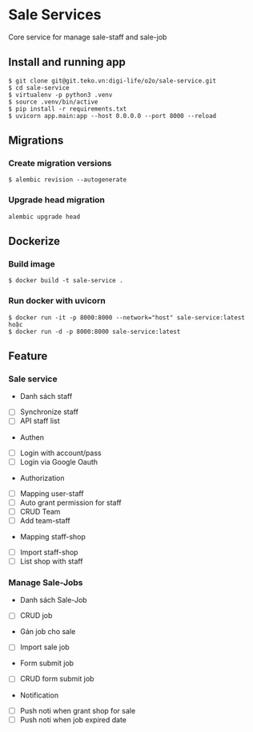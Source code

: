# Sale Services
Core service for manage sale-staff and sale-job
## Install and running app
```
$ git clone git@git.teko.vn:digi-life/o2o/sale-service.git
$ cd sale-service
$ virtualenv -p python3 .venv
$ source .venv/bin/active
$ pip install -r requirements.txt
$ uvicorn app.main:app --host 0.0.0.0 --port 8000 --reload
```
## Migrations
### Create migration versions
```
$ alembic revision --autogenerate
```
### Upgrade head migration
`alembic upgrade head`

## Dockerize
### Build image
```
$ docker build -t sale-service .
```
### Run docker with uvicorn
```
$ docker run -it -p 8000:8000 --network="host" sale-service:latest
hoặc
$ docker run -d -p 8000:8000 sale-service:latest
```

## Feature

### Sale service
- Danh sách staff
- [ ] Synchronize staff
- [ ] API staff list
- Authen
- [ ] Login with account/pass
- [ ] Login via Google Oauth
- Authorization
- [ ] Mapping user-staff
- [ ] Auto grant permission for staff
- [ ] CRUD Team
- [ ] Add team-staff
- Mapping staff-shop
- [ ] Import staff-shop
- [ ] List shop with staff

### Manage Sale-Jobs
- Danh sách Sale-Job
- [ ] CRUD job
- Gán job cho sale
- [ ] Import sale job
- Form submit job
- [ ] CRUD form submit job
- Notification
- [ ] Push noti when grant shop for sale
- [ ] Push noti when job expired date
